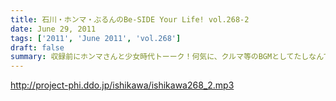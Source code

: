 ```yaml
---
title: 石川・ホンマ・ぶるんのBe-SIDE Your Life! vol.268-2
date: June 29, 2011
tags: ['2011', 'June 2011', 'vol.268']
draft: false
summary: 収録前にホンマさんと少女時代トーーク！何気に、クルマ等のBGMとしてたしなんでしまっているNAMAEです。韓国パワー＆クリエイティブにSHOXX！？NAMAE
---
```


http://project-phi.ddo.jp/ishikawa/ishikawa268_2.mp3